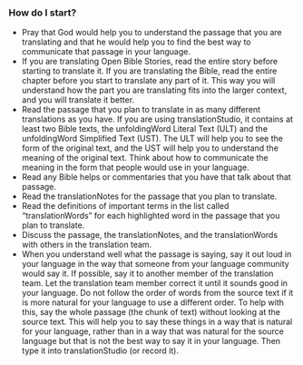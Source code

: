 
### How do I start?

* Pray that God would help you to understand the passage that you are translating and that he would help you to find the best way to communicate that passage in your language.
* If you are translating Open Bible Stories, read the entire story before starting to translate it. If you are translating the Bible, read the entire chapter before you start to translate any part of it. This way you will understand how the part you are translating fits into the larger context, and you will translate it better.
* Read the passage that you plan to translate in as many different translations as you have. If you are using translationStudio, it contains at least two Bible texts, the unfoldingWord Literal Text (ULT) and the unfoldingWord Simplified Text (UST). The ULT will help you to see the form of the original text, and the UST will help you to understand the meaning of the original text. Think about how to communicate the meaning in the form that people would use in your language. 
* Read any Bible helps or commentaries that you have that talk about that passage.
* Read the translationNotes for the passage that you plan to translate.
* Read the definitions of important terms in the list called “translationWords” for each highlighted word in the passage that you plan to translate.
* Discuss the passage, the translationNotes, and the translationWords with others in the translation team.
* When you understand well what the passage is saying, say it out loud in your language in the way that someone from your language community would say it. If possible, say it to another member of the translation team. Let the translation team member correct it until it sounds good in your language. Do not follow the order of words from the source text if it is more natural for your language to use a different order. To help with this, say the whole passage (the chunk of text) without looking at the source text. This will help you to say these things in a way that is natural for your language, rather than in a way that was natural for the source language but that is not the best way to say it in your language. Then type it into translationStudio (or record it).  

